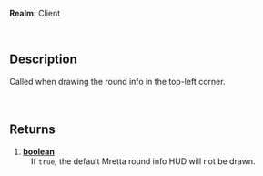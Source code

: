 **Realm:** Client

<br>

## Description
Called when drawing the round info in the top-left corner.<br>
<br><br>

## Returns
1. **[boolean](https://wiki.facepunch.com/gmod/boolean)**<br>
&ensp;&ensp;If `true`, the default Mretta round info HUD will not be drawn.